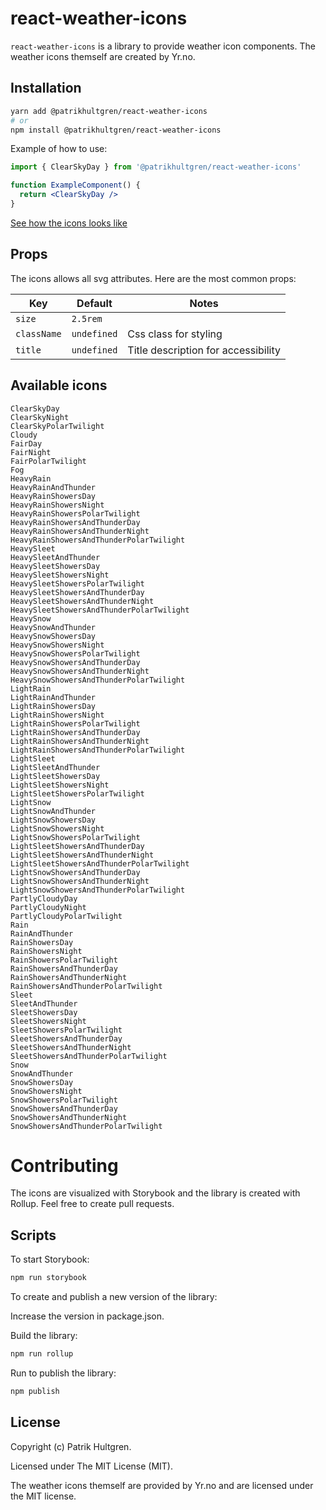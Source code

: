 # react-weather-icons

`react-weather-icons` is a library to provide weather icon components. The weather icons themself are created by Yr.no.

## Installation

```bash
yarn add @patrikhultgren/react-weather-icons
# or
npm install @patrikhultgren/react-weather-icons
```

Example of how to use:

```jsx
import { ClearSkyDay } from '@patrikhultgren/react-weather-icons'

function ExampleComponent() {
  return <ClearSkyDay />
}
```

[See how the icons looks like](https://hjelp.yr.no/hc/en-us/articles/203786121-Weather-symbols-on-Yr)

## Props

The icons allows all svg attributes. Here are the most common props:

| Key         | Default     | Notes                               |
| ----------- | ----------- | ----------------------------------- |
| `size`      | `2.5rem`    |                                     |
| `className` | `undefined` | Css class for styling               |
| `title`     | `undefined` | Title description for accessibility |

## Available icons

```
ClearSkyDay
ClearSkyNight
ClearSkyPolarTwilight
Cloudy
FairDay
FairNight
FairPolarTwilight
Fog
HeavyRain
HeavyRainAndThunder
HeavyRainShowersDay
HeavyRainShowersNight
HeavyRainShowersPolarTwilight
HeavyRainShowersAndThunderDay
HeavyRainShowersAndThunderNight
HeavyRainShowersAndThunderPolarTwilight
HeavySleet
HeavySleetAndThunder
HeavySleetShowersDay
HeavySleetShowersNight
HeavySleetShowersPolarTwilight
HeavySleetShowersAndThunderDay
HeavySleetShowersAndThunderNight
HeavySleetShowersAndThunderPolarTwilight
HeavySnow
HeavySnowAndThunder
HeavySnowShowersDay
HeavySnowShowersNight
HeavySnowShowersPolarTwilight
HeavySnowShowersAndThunderDay
HeavySnowShowersAndThunderNight
HeavySnowShowersAndThunderPolarTwilight
LightRain
LightRainAndThunder
LightRainShowersDay
LightRainShowersNight
LightRainShowersPolarTwilight
LightRainShowersAndThunderDay
LightRainShowersAndThunderNight
LightRainShowersAndThunderPolarTwilight
LightSleet
LightSleetAndThunder
LightSleetShowersDay
LightSleetShowersNight
LightSleetShowersPolarTwilight
LightSnow
LightSnowAndThunder
LightSnowShowersDay
LightSnowShowersNight
LightSnowShowersPolarTwilight
LightSleetShowersAndThunderDay
LightSleetShowersAndThunderNight
LightSleetShowersAndThunderPolarTwilight
LightSnowShowersAndThunderDay
LightSnowShowersAndThunderNight
LightSnowShowersAndThunderPolarTwilight
PartlyCloudyDay
PartlyCloudyNight
PartlyCloudyPolarTwilight
Rain
RainAndThunder
RainShowersDay
RainShowersNight
RainShowersPolarTwilight
RainShowersAndThunderDay
RainShowersAndThunderNight
RainShowersAndThunderPolarTwilight
Sleet
SleetAndThunder
SleetShowersDay
SleetShowersNight
SleetShowersPolarTwilight
SleetShowersAndThunderDay
SleetShowersAndThunderNight
SleetShowersAndThunderPolarTwilight
Snow
SnowAndThunder
SnowShowersDay
SnowShowersNight
SnowShowersPolarTwilight
SnowShowersAndThunderDay
SnowShowersAndThunderNight
SnowShowersAndThunderPolarTwilight
```

# Contributing

The icons are visualized with Storybook and the library is created with Rollup. Feel free to create pull requests.

## Scripts

To start Storybook:

```bash
npm run storybook
```

To create and publish a new version of the library:

Increase the version in package.json.

Build the library:

```bash
npm run rollup
```

Run to publish the library:

```bash
npm publish
```

## License

Copyright (c) Patrik Hultgren.

Licensed under The MIT License (MIT).

The weather icons themself are provided by Yr.no and are licensed under the MIT license.
